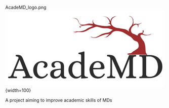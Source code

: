 

AcadeMD_logo.png![image](slides/images/AcadeMD_logo.png){width=100}

A project aiming to improve academic skills of MDs
